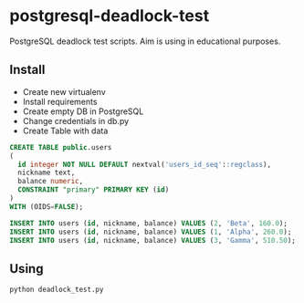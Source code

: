 # postgresql-deadlock-test
PostgreSQL deadlock test scripts. Aim is using in educational purposes.

## Install

* Create new virtualenv
* Install requirements
* Create empty DB in PostgreSQL
* Change credentials in db.py
* Create Table with data

```sql
CREATE TABLE public.users
(
  id integer NOT NULL DEFAULT nextval('users_id_seq'::regclass),
  nickname text,
  balance numeric,
  CONSTRAINT "primary" PRIMARY KEY (id)
)
WITH (OIDS=FALSE);

INSERT INTO users (id, nickname, balance) VALUES (2, 'Beta', 160.0);
INSERT INTO users (id, nickname, balance) VALUES (1, 'Alpha', 260.0);
INSERT INTO users (id, nickname, balance) VALUES (3, 'Gamma', 510.50);
```

## Using

```bash
python deadlock_test.py
```
